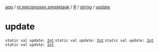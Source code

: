 [app](../../../index.md) / [nl.mpcjanssen.simpletask](../../index.md) / [R](../index.md) / [string](index.md) / [update](.)

# update

`static val update: `[`Int`](https://kotlinlang.org/api/latest/jvm/stdlib/kotlin/-int/index.html)
`static val update: `[`Int`](https://kotlinlang.org/api/latest/jvm/stdlib/kotlin/-int/index.html)
`static val update: `[`Int`](https://kotlinlang.org/api/latest/jvm/stdlib/kotlin/-int/index.html)
`static val update: `[`Int`](https://kotlinlang.org/api/latest/jvm/stdlib/kotlin/-int/index.html)
